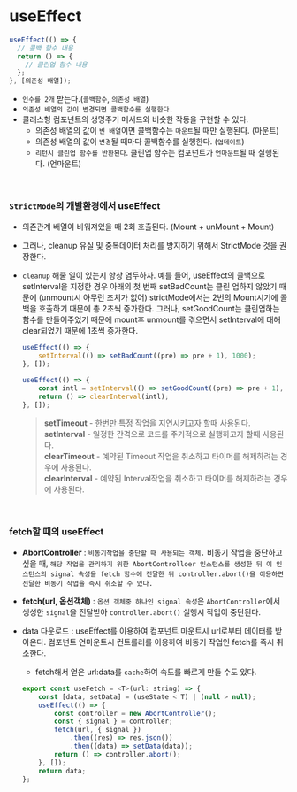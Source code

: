 # useEffect

```javascript
useEffect(() => {
  // 콜백 함수 내용
  return () => {
    // 클린업 함수 내용
  };
}, [의존성 배열]);

```

-   `인수를 2개` 받는다.(`콜백함수`, `의존성 배열`)
-   `의존성 배열의 값이 변경되면 콜백함수를 실행한다.`
-   클래스형 컴포넌트의 생명주기 메서드와 비슷한 작동을 구현할 수 있다.
    -   의존성 배열의 값이 `빈 배열`이면 콜백함수는 `마운트`될 때만 실행된다. (마운트)
    -   의존성 배열의 값이 `변경`될 때마다 콜백함수를 실행한다. (`업데이트`)
    -   `리턴시 클린업 함수를 반환된다`. 클린업 함수는 컴포넌트가 `언마운트`될 때 실행된다. (언마운트)

<br>

### `StrictMode`의 개발환경에서 useEffect

-   의존관계 배열이 비워져있을 때 2회 호출된다. (Mount + unMount + Mount)
-   그러나, cleanup 유실 및 중복데이터 처리를 방지하기 위해서 StrictMode 것을 권장한다.
-   `cleanup` 해줄 일이 있는지 항상 염두하자. 예를 들어, useEffect의 콜백으로 setInterval을 지정한 경우 아래의 첫 번째 setBadCount는 클린 업하지 않았기 때문에 (unmount시 아무런 조치가 없어) strictMode에서는 2번의 Mount시기에 콜백을 호출하기 때문에 총 2초씩 증가한다. 그러나, setGoodCount는 클린업하는 함수를 만들어주었기 때문에 mount후 unmount를 겪으면서 setInterval에 대해 clear되었기 때문에 1초씩 증가한다.

    ```javascript
    useEffect(() => {
        setInterval(() => setBadCount((pre) => pre + 1), 1000);
    }, []);

    useEffect(() => {
        const intl = setInterval(() => setGoodCount((pre) => pre + 1), 1000);
        return () => clearInterval(intl);
    }, []);
    ```

    > **setTimeout** - 한번만 특정 작업을 지연시키고자 할때 사용된다.  
    > **setInterval** - 일정한 간격으로 코드를 주기적으로 실행하고자 할때 사용된다.  
    > **clearTimeout** - 예약된 Timeout 작업을 취소하고 타이머를 해제하려는 경우에 사용된다.  
    > **clearInterval** - 예약된 Interval작업을 취소하고 타이머를 해제하려는 경우에 사용된다.

<br>

### fetch할 때의 useEffect

-   **AbortController** : `비동기작업을 중단할 때 사용되는 객체.` 비동기 작업을 중단하고 싶을 때, `해당 작업을 관리하기 위한 AbortControlloer 인스턴스를 생성한 뒤 이 인스턴스의 signal 속성을 fetch 함수에 전달한 뒤 controller.abort()을 이용하면 전달한 비동기 작업을 즉시 취소할 수 있다.`
-   **fetch(url, 옵션객체)** : `옵션 객체중 하나인 signal 속성`은 `AbortController`에서 생성한 `signal`을 전달받아 `controller.abort()` 실행시 작업이 중단된다.

-   data 다운로드 : useEffect를 이용하여 컴포넌트 마운트시 url로부터 데이터를 받아온다. 컴포넌트 언마운트시 컨트롤러를 이용하여 비동기 작업인 fetch를 즉시 취소한다.

    -   fetch해서 얻은 url:data를 `cache`하여 속도를 빠르게 만들 수도 있다.

    ```javascript
    export const useFetch = <T>(url: string) => {
        const [data, setData] = (useState < T) | (null > null);
        useEffect(() => {
            const controller = new AbortController();
            const { signal } = controller;
            fetch(url, { signal })
                .then((res) => res.json())
                .then((data) => setData(data));
            return () => controller.abort();
        }, []);
        return data;
    };
    ```
